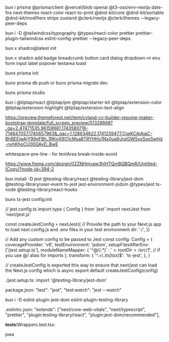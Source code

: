 bun i prisma @prisma/client @vercel/blob openai @t3-oss/env-nextjs date-fns next-themes react-color react-to-print @dnd-kit/core @dnd-kit/sortable @dnd-kit/modifiers stripe zustand @clerk/nextjs @clerk/themes --legacy-peer-deps

bun i -D @tailwindcss/typography @types/react-color prettier prettier-plugin-tailwindcss eslint-config-prettier --legacy-peer-deps

bun x shadcn@latest init

bun x shadcn add badge breadcrumb button card dialog dropdown-m enu form input label popover textarea toast

bunx prisma init

bunx prisma db push or bunx prisma migrate dev

bunx prisma studio

bun i @tiptap/react @tiptap/pm @tiptap/starter-kit @tiptap/extension-color @tiptap/extension-highlight @tiptap/extension-text-align

https://preview.themeforest.net/item/cvland-cv-builder-resume-maker-bootstrap-template/full_screen_preview/51328668?_ga=2.47471535.96159981.1743580716-714647057.1740657963&_gac=1.128634622.1741239477.CjwKCAiAiaC-BhBEEiwAjY99qFBh_1RKnX9O1cMsa8TRYHHu1Nx0ua9JrqIGW5vxSoxSwhlz-nvhKhoCU00QAvD_BwE



<!-- https://github.com/codinginflow/nextjs-15-ai-resume-builder  -->

<!-- prisma.io/docs/orm/more/help-and-troubleshooting/help-articles/nextjs-prisma-client-dev-practices  -->


whitespace-pre-line - for textArea
break-inside-avoid


https://www.figma.com/design/0ZZNHmvaw3hlHTQmBQBQmR/Untitled-(Copy)?node-id=394-2


<!-- ---------JEST ----------- -->
bun install -D jest @testing-library/react @testing-library/jest-dom @testing-library/user-event ts-jest jest-environment-jsdom @types/jest ts-node @testing-library/react-hooks

bunx ts-jest config:init                                                                                                               

// jest.config.ts
import type { Config } from 'jest'
import nextJest from 'next/jest.js'
 
const createJestConfig = nextJest({
  // Provide the path to your Next.js app to load next.config.js and .env files in your test environment
  dir: './',
})
 
// Add any custom config to be passed to Jest
const config: Config = {
  coverageProvider: 'v8',
  testEnvironment: 'jsdom',
  setupFilesAfterEnv: ['<rootDir>/jest.setup.ts'],
  moduleNameMapper: {
    '^@/(.*)$': '<rootDir>/src/$1', // if you use @/ alias for imports
  },
  transform: {
    '^.+\\.(ts|tsx)$': 'ts-jest',
  },
}
 
// createJestConfig is exported this way to ensure that next/jest can load the Next.js config which is async
export default createJestConfig(config)
<!-- ------------------- -->
./jest.setup.ts:
import '@testing-library/jest-dom'

package.json:
    "test": "jest",
    "test:watch": "jest --watch"

bun i -D eslint-plugin-jest-dom eslint-plugin-testing-library

.eslintrc.json:
  "extends": ["next/core-web-vitals", "next/typescript", "prettier", "plugin:testing-library/react", "plugin:jest-dom/recommended"],


__tests__\Wrappers.test.tsx:



<!-- -------------------------- -->
pwa
